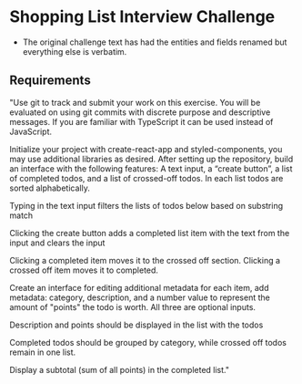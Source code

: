 # Shopping List Interview Challenge

- The original challenge text has had the entities and fields renamed but everything else is verbatim.

## Requirements

"Use git to track and submit your work on this exercise. You will be evaluated on using git commits with discrete purpose and descriptive messages. If you are familiar with TypeScript it can be used instead of JavaScript.

Initialize your project with create-react-app and styled-components, you may use additional libraries as desired. After setting up the repository, build an interface with the following features:
A text input, a “create button”, a list of completed todos, and a list of crossed-off todos. In each list todos are sorted alphabetically.

Typing in the text input filters the lists of todos below based on substring match

Clicking the create button adds a completed list item with the text from the input and clears the input

Clicking a completed item moves it to the crossed off section. Clicking a crossed off item moves it to completed.

Create an interface for editing additional metadata for each item, add metadata: category, description, and a number value to represent the amount of "points" the todo is worth. All three are optional inputs.

Description and points should be displayed in the list with the todos

Completed todos should be grouped by category, while crossed off todos remain in one list.

Display a subtotal (sum of all points) in the completed list."
